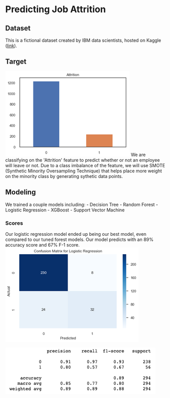 
# Predicting Job Attrition


## Dataset

This is a fictional dataset created by IBM data scientists, hosted on Kaggle ([link](https://www.kaggle.com/pavansubhasht/ibm-hr-analytics-attrition-dataset)).


## Target
<img src='imbalance-attrition.png'>
We are classifying on the 'Attrition' feature to predict whether or not an employee will leave or not. Due to a class imbalance of the feature, we will use SMOTE (Synthetic Minority Oversampling Technique) that helps place more weight on the minority class by generating sythetic data points.


## Modeling
We trained a couple models including:
    - Decision Tree
    - Random Forest
    - Logistic Regression
    - XGBoost
    - Support Vector Machine

### Scores
Our logistic regression model ended up being our best model, even compared to our tuned forest models. Our model predicts with an 89% accuracy score and 67% F-1 score.  
<img src='cfm.png'>
  
<img src='scores.png'>
